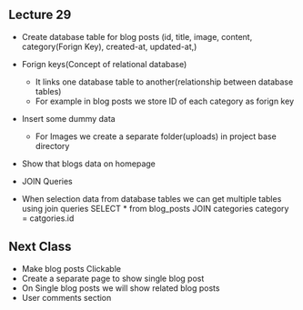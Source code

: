 
## Lecture 29
 - Create database table for blog posts (id, title, image, content, category(Forign Key),  created-at, updated-at,)
 - Forign keys(Concept of relational database)
   - It links one database table to another(relationship between database tables)
   - For example in blog posts we store ID of each category as forign key

 - Insert some dummy data
   - For Images we create a separate folder(uploads) in project base directory
 - Show that blogs data on homepage

 - JOIN Queries
  - When selection data from database tables we can get multiple tables using join queries
   SELECT * from blog_posts JOIN categories category = catgories.id


## Next Class
 - Make blog posts Clickable
 - Create a separate page to show single blog post
 - On Single blog posts we will show related blog posts
 - User comments section